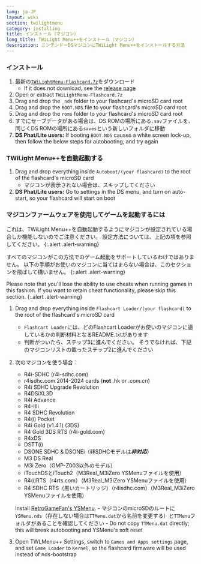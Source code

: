 ```yaml
---
lang: ja-JP
layout: wiki
section: twilightmenu
category: installing
title: インストール（マジコン）
long_title: TWiLight Menu++をインストール（マジコン）
description: ニンテンドーDSマジコンにTWiLight Menu++をインストールする方法
---
```


### インストール
1. 最新の[`TWiLightMenu-Flashcard.7z`](https://github.com/DS-Homebrew/TWiLightMenu/releases/latest/download/TWiLightMenu-Flashcard.7z)をダウンロード
    - If it does not download, see the [release page](https://github.com/DS-Homebrew/TWiLightMenu/releases/latest)
1. Open or extract `TWiLightMenu-Flashcard.7z`
1. Drag and drop the `_nds` folder to your flashcard's microSD card root
1. Drag and drop the `BOOT.NDS` file to your flashcard's microSD card root
1. Drag and drop the `roms` folder to your flashcard's microSD card root
1. すでにセーブデータがある場合は、DS ROMの場所にある`.sav`ファイルを、同じくDS ROMの場所にある`saves`という新しいフォルダに移動
1. **DS Phat/Lite users:** If booting `BOOT.NDS` causes a white screen lock-up, then follow the below steps for autobooting, and try again

### TWiLight Menu++を自動起動する
1. Drag and drop everything inside `Autoboot/(your flashcard)` to the root of the flashcard's microSD card
    - マジコンが表示されない場合は、スキップしてください
1. **DS Phat/Lite users:** Go to settings in the DS menu, and turn on auto-start, so your flashcard will start on boot

### マジコンファームウェアを使用してゲームを起動するには

これは、TWiLight Menu++を自動起動するようにマジコンが設定されている場合しか機能しないのでご注意ください。 設定方法については、上記の項を参照してください。
{:.alert .alert-warning}

すべてのマジコンがこの方法でのゲーム起動をサポートしているわけではありません。 以下の手順がお使いのマジコンに当てはまらない場合は、このセクションを飛ばして構いません。
{:.alert .alert-warning}

Please note that you'll lose the ability to use cheats when running games in this fashion. If you want to retain cheat functionality, please skip this section.
{:.alert .alert-warning}

1. Drag and drop everything inside `Flashcart Loader/(your flashcard)` to the root of the flashcard's microSD card
    - `Flashcart Loader`には、どのFlashcart Loaderがお使いのマジコンに適しているかの判断材料となるREADME.txtがあります
    - 判断がついたら、ステップ3に進んでください。 そうでなければ、下記のマジコンリストの載ったステップ2に進んでください

1. 次のマジコンを使う場合：
    - R4i-SDHC (r4i-sdhc.com)
    - r4isdhc.com 2014-2024 cards (**not** .hk or .com.cn)
    - R4i SDHC Upgrade Revolution
    - R4DSiXL3D
    - R4i Advance
    - R4-IIIi
    - R4 SDHC Revolution
    - R4(i) Pocket
    - R4i Gold (v1.4.1) (3DS)
    - R4 Gold 3DS RTS (r4i-gold.com)
    - R4xDS
    - DSTT(i)
    - DSONE SDHC & DSONEi（非SDHCモデルは***非対応***）
    - M3 DS Real
    - M3i Zero（GMP-Z003以外のモデル）
    - iTouchDSとiTouch2（M3Real_M3iZero YSMenuファイルを使用）
    - R4(i)RTS（r4rts.com）（M3Real_M3iZero YSMenuファイルを使用）
    - R4 SDHC RTS（黒いカートリッジ）（r4isdhc.com）（M3Real_M3iZero YSMenuファイルを使用）

    Install [RetroGameFan's YSMenu](https://gbatemp.net/download/35737/).
        - マジコンのmicroSDのルートに`YSMenu.nds`（存在しない場合は`TTMenu.dat`から名前を変更する）と`TTMenu`フォルダがあることを確認してください
        - Do not copy `TTMenu.dat` directly; this will break autobooting and YSMenu's soft reset
1. Open TWLMenu++ Settings, switch to `Games and Apps settings` page, and set `Game Loader` to `Kernel`, so the flashcard firmware will be used instead of nds-bootstrap
